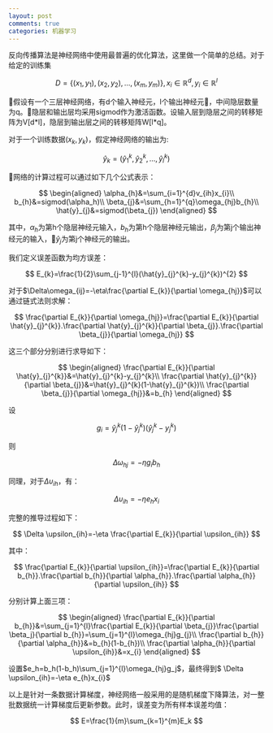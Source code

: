 ```yaml
---
layout: post
comments: true
categories: 机器学习
---
```

反向传播算法是神经网络中使用最普遍的优化算法，这里做一个简单的总结。对于给定的训练集

$$
D=\{(x_{1}, y_{1}), (x_{2}, y_{2}), ... , (x_{m}, y_{m})\}, x_i \in \mathbb{R}^{d}, y_i \in \mathbb{R}^l
$$

假设有一个三层神经网络，有d个输入神经元，l个输出神经元，中间隐层数量为q。隐层和输出层均采用sigmod作为激活函数。设输入层到隐层之间的转移矩阵为V[d\*l]，隐层到输出层之间的转移矩阵W[l\*q]。

对于一个训练数据$(x_k, y_k)$，假定神经网络的输出为:

$$
\hat{y}_{k}=(\hat{y}_{1}^{k}, \hat{y}_{2}^{k},...,\hat{y}_{l}^{k})
$$

网络的计算过程可以通过如下几个公式表示：

$$
\begin{aligned}
\alpha_{h}&=\sum_{i=1}^{d}v_{ih}x_{i}\\
b_{h}&=sigmod(\alpha_h)\\
\beta_{j}&=\sum_{h=1}^{q}\omega_{hj}b_{h}\\
\hat{y}_{j}&=sigmod(\beta_{j})
\end{aligned}
$$

其中，$\alpha_h$为第h个隐层神经元输入，$b_h$为第h个隐层神经元输出，$\beta_j$为第j个输出神经元的输入，$\hat{y}_j$为第j个神经元的输出。

我们定义误差函数为均方误差：

$$
E_{k}=\frac{1}{2}\sum_{j-1}^{l}(\hat{y}_{j}^{k}-y_{j}^{k})^{2}
$$

对于$\Delta\omega_{ij}=-\eta\frac{\partial E_{k}}{\partial \omega_{hj}}$可以通过链式法则求解：

$$
\frac{\partial E_{k}}{\partial \omega_{hj}}=\frac{\partial E_{k}}{\partial \hat{y}_{j}^{k}}.\frac{\partial \hat{y}_{j}^{k}}{\partial \beta_{j}}.\frac{\partial \beta_{j}}{\partial \omega_{hj}}
$$

这三个部分分别进行求导如下：

$$
\begin{aligned}
\frac{\partial E_{k}}{\partial \hat{y}_{j}^{k}}&=\hat{y}_{j}^{k}-y_{j}^{k}\\
\frac{\partial \hat{y}_{j}^{k}}{\partial \beta_{j}}&=\hat{y}_{j}^{k}(1-\hat{y}_{j}^{k})\\
\frac{\partial \beta_{j}}{\partial \omega_{hj}}&=b_{h}
\end{aligned}
$$

设

$$
g_{i}=\hat{y}_{j}^{k}(1-\hat{y}_{j}^{k})(\hat{y}_{j}^{k}-y_{j}^{k})
$$

则

$$
\Delta \omega_{hj}=-\eta g_{i}b_{h}
$$

同理，对于$\Delta \upsilon_{ih}$，有：

$$
\Delta \upsilon_{ih}=-\eta e_{h}x_{i}
$$

完整的推导过程如下：

$$
\Delta \upsilon_{ih}=-\eta \frac{\partial E_{k}}{\partial \upsilon_{ih}}
$$

其中：

$$
\frac{\partial E_{k}}{\partial \upsilon_{ih}}=\frac{\partial E_{k}}{\partial b_{h}}.\frac{\partial b_{h}}{\partial \alpha_{h}}.\frac{\partial \alpha_{h}}{\partial \upsilon_{ih}}
$$

分别计算上面三项：

$$
\begin{aligned}
\frac{\partial E_{k}}{\partial b_{h}}&=\sum_{j=1}^{l}\frac{\partial E_{k}}{\partial \beta_{j}}\frac{\partial \beta_j}{\partial b_{h}}=\sum_{j=1}^{l}\omega_{hj}g_{j}\\
\frac{\partial b_{h}}{\partial \alpha_{h}}&=b_{h}(1-b_{h})\\
\frac{\partial \alpha_{h}}{\partial \upsilon_{ih}}&=x_{i}
\end{aligned}
$$

设置$e_h=b_h(1-b_h)\sum_{j=1}^{l}\omega_{hj}g_j$，最终得到$
\Delta \upsilon_{ih}=-\eta e_{h}x_{i}$

以上是针对一条数据计算梯度，神经网络一般采用的是随机梯度下降算法，对一整批数据统一计算梯度后更新参数。此时，误差变为所有样本误差均值：

$$
E=\frac{1}{m}\sum_{k=1}^{m}E_k
$$
